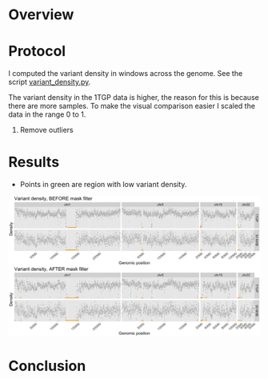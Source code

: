 
# Overview




# Protocol


I computed the variant density in windows across the genome. See the script [variant_density.py](variant_density.py).


The variant density in the 1TGP data is higher, the reason for this is because
there are more samples. To make the visual comparison easier I scaled the
data in the range 0 to 1.

1. Remove outliers


# Results

- Points in green are region with low variant density.

![image](plots/variant_density.png)


# Conclusion


